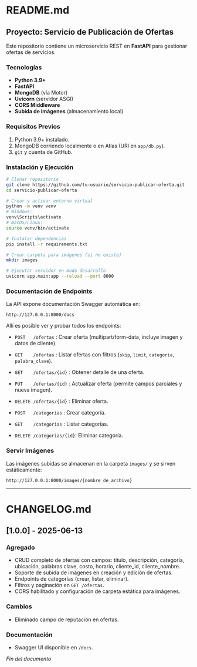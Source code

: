 # README.md

## Proyecto: Servicio de Publicación de Ofertas

Este repositorio contiene un microservicio REST en **FastAPI** para gestionar ofertas de servicios.

### Tecnologías

* **Python 3.9+**
* **FastAPI**
* **MongoDB** (vía Motor)
* **Uvicorn** (servidor ASGI)
* **CORS Middleware**
* **Subida de imágenes** (almacenamiento local)

### Requisitos Previos

1. Python 3.9+ instalado.
2. MongoDB corriendo localmente o en Atlas (URI en `app/db.py`).
3. `git` y cuenta de GitHub.

### Instalación y Ejecución

```bash
# Clonar repositorio
git clone https://github.com/tu-usuario/servicio-publicar-oferta.git
cd servicio-publicar-oferta

# Crear y activar entorno virtual
python -m venv venv
# Windows:
venv\Scripts\activate
# macOS/Linux:
source venv/bin/activate

# Instalar dependencias
pip install -r requirements.txt

# Crear carpeta para imágenes (si no existe)
mkdir images

# Ejecutar servidor en modo desarrollo
uvicorn app.main:app --reload --port 8000
```

### Documentación de Endpoints

La API expone documentación Swagger automática en:

```
http://127.0.0.1:8000/docs
```

Allí es posible ver y probar todos los endpoints:

* `POST   /ofertas`        : Crear oferta (multipart/form-data, incluye imagen y datos de cliente).

* `GET    /ofertas`        : Listar ofertas con filtros (`skip`, `limit`, `categoria`, `palabra_clave`).

* `GET    /ofertas/{id}`   : Obtener detalle de una oferta.

* `PUT    /ofertas/{id}`   : Actualizar oferta (permite campos parciales y nueva imagen).

* `DELETE /ofertas/{id}`   : Eliminar oferta.

* `POST   /categorias`     : Crear categoría.

* `GET    /categorias`     : Listar categorías.

* `DELETE /categorias/{id}`: Eliminar categoría.

### Servir Imágenes

Las imágenes subidas se almacenan en la carpeta `images/` y se sirven estáticamente:

```
http://127.0.0.1:8000/images/{nombre_de_archivo}
```

---

# CHANGELOG.md

## \[1.0.0] - 2025-06-13

### Agregado

* CRUD completo de ofertas con campos: título, descripción, categoría, ubicación, palabras clave, costo, horario, cliente\_id, cliente\_nombre.
* Soporte de subida de imágenes en creación y edición de ofertas.
* Endpoints de categorías (crear, listar, eliminar).
* Filtros y paginación en `GET /ofertas`.
* CORS habilitado y configuración de carpeta estática para imágenes.

### Cambios

* Eliminado campo de reputación en ofertas.

### Documentación

* Swagger UI disponible en `/docs`.

*Fin del documento*
